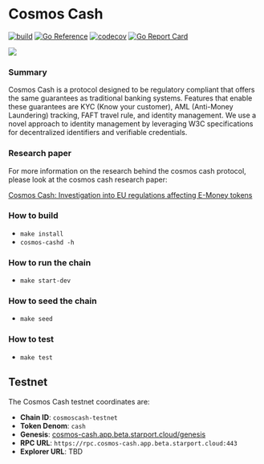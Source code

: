 # Cosmos Cash

[![build](https://github.com/allinbits/cosmos-cash/actions/workflows/ci.yaml/badge.svg?branch=main)](https://github.com/allinbits/cosmos-cash/actions/workflows/ci.yaml)
[![Go Reference](https://pkg.go.dev/badge/github.com/allinbits/cosmos-cash.svg)](https://pkg.go.dev/github.com/allinbits/cosmos-cash)
[![codecov](https://codecov.io/gh/allinbits/cosmos-cash/branch/main/graph/badge.svg?token=NLT5ZWM460)](https://codecov.io/gh/allinbits/cosmos-cash)
[![Go Report Card](https://goreportcard.com/badge/github.com/allinbits/cosmos-cash)](https://goreportcard.com/report/github.com/allinbits/cosmos-cash)

![](https://miro.medium.com/max/1000/1*8Wx44uvyJxpZUVS0WojMNw.png)


### Summary

Cosmos Cash is a protocol designed to be regulatory compliant that offers the same guarantees as traditional banking systems. Features that enable these guarantees are KYC (Know your customer), AML (Anti-Money Laundering) tracking, FAFT travel rule, and identity management. We use a novel approach to identity management by leveraging W3C specifications for decentralized identifiers and verifiable credentials.

### Research paper

For more information on the research behind the cosmos cash protocol, please look at the cosmos cash research paper:

[Cosmos Cash: Investigation into EU regulations affecting E-Money tokens](https://drive.google.com/file/d/1zmEyA8kA0uAIRGDKxYElOKvjtz4f_Ep5/view)

### How to build

- `make install`
- `cosmos-cashd -h`

### How to run the chain

- `make start-dev`

### How to seed the chain

- `make seed`

### How to test

- `make test`

## Testnet 

The Cosmos Cash testnet coordinates are:

- **Chain ID**: `cosmoscash-testnet`
- **Token Denom**: `cash`
- **Genesis**: [cosmos-cash.app.beta.starport.cloud/genesis](https://cosmos-cash.app.beta.starport.cloud/genesis?)
- **RPC URL**:  `https://rpc.cosmos-cash.app.beta.starport.cloud:443`
- **Explorer URL**: TBD
